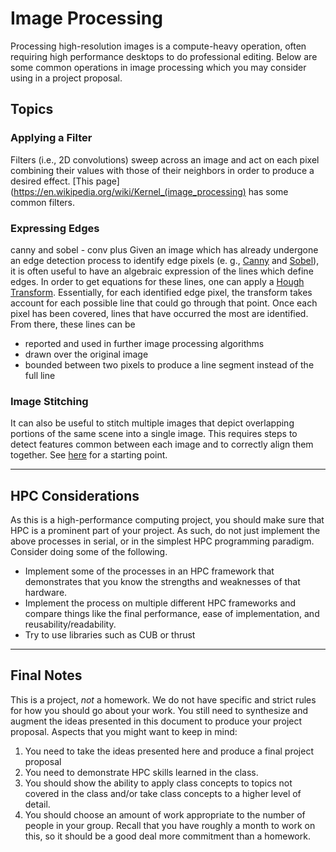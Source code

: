 # Image Processing

Processing high-resolution images is a compute-heavy operation, often requiring high performance desktops to do professional editing. Below are some common operations in image processing which you may consider using in a project proposal.

## Topics
### Applying a Filter
Filters (i.e., 2D convolutions) sweep across an image and act on each pixel combining their values with those of their neighbors in order to produce a desired effect. [This page](https://en.wikipedia.org/wiki/Kernel_(image_processing) has some common filters.

### Expressing Edges
canny and sobel - conv plus
Given an image which has already undergone an edge detection process to identify edge pixels (e. g., [Canny](https://en.wikipedia.org/wiki/Canny_edge_detector) and [Sobel](https://en.wikipedia.org/wiki/Sobel_operator)), it is often useful to have an algebraic expression of the lines which define edges. In order to get equations for these lines, one can apply a [Hough Transform](http://web.ipac.caltech.edu/staff/fmasci/home/astro_refs/HoughTrans_lines_09.pdf). Essentially, for each identified edge pixel, the transform takes account for each possible line that could go through that point. Once each pixel has been covered, lines that have occurred the most are identified. From there, these lines can be
- reported and used in further image processing algorithms
- drawn over the original image
- bounded between two pixels to produce a line segment instead of the full line

### Image Stitching
It can also be useful to stitch multiple images that depict overlapping portions of the same scene into a single image. This requires steps to detect features common between each image and to correctly align them together. See [here](https://en.wikipedia.org/wiki/Scale-invariant_feature_transform#Panorama_stitching) for a starting point.

---

## HPC Considerations
As this is a high-performance computing project, you should make sure that HPC is a prominent part of your project. As such, do not just implement the above processes in serial, or in the simplest HPC programming paradigm. Consider doing some of the following.
- Implement some of the processes in an HPC framework that demonstrates that you know the strengths and weaknesses of that hardware.
- Implement the process on multiple different HPC frameworks and compare things like the final performance, ease of implementation, and reusability/readability.
- Try to use libraries such as CUB or thrust
---

## Final Notes

This is a project, _not_ a homework. We do not have specific and strict rules for how you should go about your work. You still need to synthesize and augment the ideas presented in this document to produce your project proposal. Aspects that you might want to keep in mind:

1. You need to take the ideas presented here and produce a final project proposal
2. You need to demonstrate HPC skills learned in the class.
3. You should show the ability to apply class concepts to topics not covered in the class and/or take class concepts to a higher level of detail.
4. You should choose an amount of work appropriate to the number of people in your group. Recall that you have roughly a month to work on this, so it should be a good deal more commitment than a homework.
